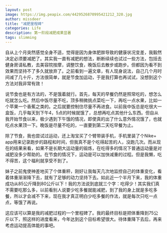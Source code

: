```yaml
---
layout: post
image: https://img.peapix.com/4429526870995421212_320.jpg
author: missdeer
title: "减肥里程碑"
categories: Life
description: 第一阶段减肥成果显著
tags: slimming
---
```

自从上个月突然感觉全身不适，觉得是因为身体肥胖导致的健康状况变差，我毅然决定必须要减肥了。其实我一直有减肥的想法，断断续续也试过一些方法，包括去健身房请私教，去美容院按摩，调整饮食，晚饭后去散步或跑步。但都因为看不到效果而坚持不了多久就放弃了。之前看到一遍文章，有人现身说法，自己几个月时间减了几十斤，方法很简单，就是节食加运动，于是我打算也再试试，没想到这个方法对我非常有效！

说节食也是有方法的，不是饿着就行。首先，每天的早餐仍然是照常吃的，想怎么吃就怎么吃。然后中饭尽量不吃，顶多稍微挑点菜吃一下，再吃一点水果，比如一个苹果一个香蕉之类的。之后就要控制住尽量不再进食。以前我中饭总是吃很大一盒饭，几乎每天到下午4，5点的时候就饿了，总想再吃点其他什么东西。但自从我开始节食以来，极少遇到下午饿的情况，即使真的出了什么意外情况饿了，也就吃点水果顶一下。晚饭是尽量不吃的，一直要到第二天吃早餐为止。

除了节食，我也尝试过运动，还上淘宝买了个臂带装手机，手机里装了个Nike+ app用来记录跑步的路程和时间，但我真不是个吃得起苦的人，没跑几次。而从现在的结果来看，如果不是长期大运动量的锻炼，在吃得多的情况下普通运动量是对减肥没多少帮助的。在节食的情况下，运动是可以加快减重的过程。但是我懒，吃不得苦，这个福利就享受不到了。

妹子之前鬼使神差地买了个体重秤，刚好让我每天几次地监控自己的体重变化，看着体重渐渐降下去，就有了足够的动力坚持下去。如此近一个半月下来，我的体重成功从85公斤降到80公斤以下！我的方法说到底就三个字：吃得少！其实我们真不需要吃那么多，以前看别人说要少吃多餐就能减肥，到了我的身上就是多吃多餐，所以才会减不下来，现在我才真正明白少吃多餐的作法，就是每次只吃一点点，等饿了再说。

这应该可以算是我的减肥过程的一个里程碑了。我的最终目标是把体重降到75公斤以下，照这样的进度看来，今年达到这个目标希望很大。待体重降下去后，再来考虑运动提高体能的事吧。
